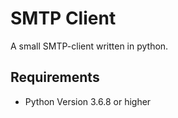
# SMTP Client

A small SMTP-client written in python.


## Requirements
- Python Version 3.6.8 or higher